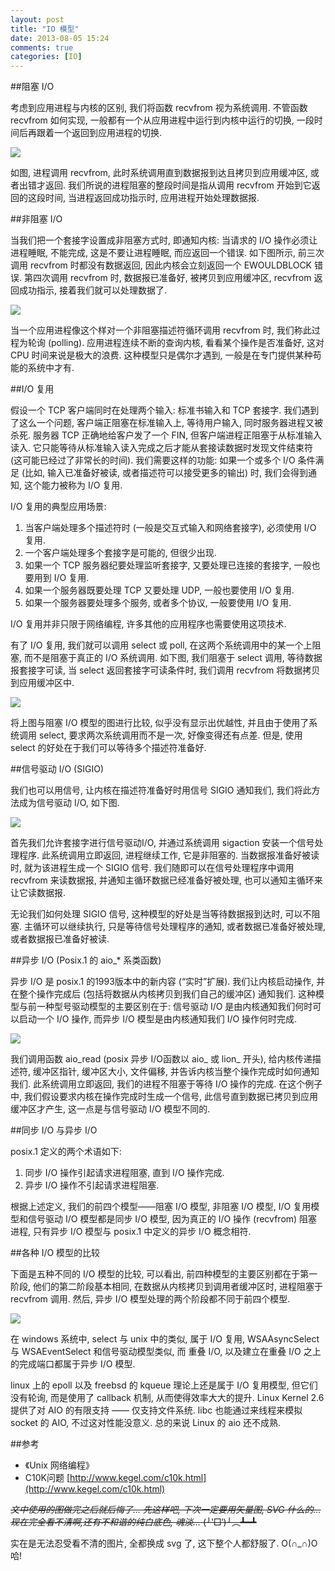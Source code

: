 ```yaml
---
layout: post
title: "IO 模型"
date: 2013-08-05 15:24
comments: true
categories: [IO]
---
```


##阻塞 I/O

考虑到应用进程与内核的区别, 我们将函数 recvfrom 视为系统调用. 不管函数 recvfrom 如何实现, 一般都有一个从应用进程中运行到内核中运行的切换, 一段时间后再跟着一个返回到应用进程的切换.

![](https://bitdewy.github.io/static/2013-08-05-io-model/1.svg)

如图, 进程调用 recvfrom, 此时系统调用直到数据报到达且拷贝到应用缓冲区, 或者出错才返回. 我们所说的进程阻塞的整段时间是指从调用 recvfrom 开始到它返回的这段时间, 当进程返回成功指示时, 应用进程开始处理数据报.

<!-- more -->
##非阻塞 I/O

当我们把一个套接字设置成非阻塞方式时, 即通知内核: 当请求的 I/O 操作必须让进程睡眠, 不能完成, 这是不要让进程睡眠, 而应返回一个错误. 如下图所示, 前三次调用 recvfrom 时都没有数据返回, 因此内核会立刻返回一个 EWOULDBLOCK 错误. 第四次调用 recvfrom 时, 数据报已准备好, 被拷贝到应用缓冲区, recvfrom 返回成功指示, 接着我们就可以处理数据了.

![](https://bitdewy.github.io/static/2013-08-05-io-model/2.svg)

当一个应用进程像这个样对一个非阻塞描述符循环调用 recvfrom 时, 我们称此过程为轮询 (polling). 应用进程连续不断的查询内核, 看看某个操作是否准备好, 这对 CPU 时间来说是极大的浪费. 这种模型只是偶尔才遇到, 一般是在专门提供某种苟能的系统中才有.

##I/O 复用

假设一个 TCP 客户端同时在处理两个输入: 标准书输入和 TCP 套接字. 我们遇到了这么一个问题, 客户端正阻塞在标准输入上, 等待用户输入, 同时服务器进程又被杀死. 服务器 TCP 正确地给客户发了一个 FIN, 但客户端进程正阻塞于从标准输入读入. 它只能等待从标准输入读入完成之后才能从套接读数据时发现文件结束符 (这可能已经过了非常长的时间). 我们需要这样的功能: 如果一个或多个 I/O 条件满足 (比如, 输入已准备好被读, 或者描述符可以接受更多的输出) 时, 我们会得到通知, 这个能力被称为 I/O 复用.
 
I/O 复用的典型应用场景:
1. 当客户端处理多个描述符时 (一般是交互式输入和网络套接字), 必须使用 I/O 复用.
2. 一个客户端处理多个套接字是可能的, 但很少出现.
3. 如果一个 TCP 服务器纪要处理监听套接字, 又要处理已连接的套接字, 一般也要用到 I/O 复用.
4. 如果一个服务器既要处理 TCP 又要处理 UDP, 一般也要使用 I/O 复用.
5. 如果一个服务器要处理多个服务, 或者多个协议, 一般要使用 I/O 复用.

I/O 复用并非只限于网络编程, 许多其他的应用程序也需要使用这项技术.
 
有了 I/O 复用, 我们就可以调用 select 或 poll, 在这两个系统调用中的某一个上阻塞, 而不是阻塞于真正的 I/O 系统调用. 如下图, 我们阻塞于 select 调用, 等待数据报套接字可读, 当 select 返回套接字可读条件时, 我们调用 recvfrom 将数据拷贝到应用缓冲区中.

![](https://bitdewy.github.io/static/2013-08-05-io-model/3.svg)

将上图与阻塞 I/O 模型的图进行比较, 似乎没有显示出优越性, 并且由于使用了系统调用 select, 要求两次系统调用而不是一次, 好像变得还有点差. 但是, 使用 select 的好处在于我们可以等待多个描述符准备好.

##信号驱动 I/O (SIGIO)

我们也可以用信号, 让内核在描述符准备好时用信号 SIGIO 通知我们, 我们将此方法成为信号驱动 I/O, 如下图.

![](https://bitdewy.github.io/static/2013-08-05-io-model/4.svg)

首先我们允许套接字进行信号驱动I/O, 并通过系统调用 sigaction 安装一个信号处理程序. 此系统调用立即返回, 进程继续工作, 它是非阻塞的. 当数据报准备好被读时, 就为该进程生成一个 SIGIO 信号. 我们随即可以在信号处理程序中调用 recvfrom 来读数据报, 并通知主循环数据已经准备好被处理, 也可以通知主循环来让它读数据报.
 
无论我们如何处理 SIGIO 信号, 这种模型的好处是当等待数据报到达时, 可以不阻塞. 主循环可以继续执行, 只是等待信号处理程序的通知, 或者数据已准备好被处理, 或者数据报已准备好被读.

##异步 I/O (Posix.1 的 aio_* 系类函数)

异步 I/O 是 posix.1 的1993版本中的新内容 (“实时”扩展). 我们让内核启动操作, 并在整个操作完成后 (包括将数据从内核拷贝到我们自己的缓冲区) 通知我们. 这种模型与前一种型号驱动模型的主要区别在于: 信号驱动 I/O 是由内核通知我们何时可以启动一个 I/O 操作, 而异步 I/O 模型是由内核通知我们 I/O 操作何时完成.

![](https://bitdewy.github.io/static/2013-08-05-io-model/5.svg)

我们调用函数 aio_read (posix 异步 I/O函数以 aio_ 或 lion_ 开头), 给内核传递描述符, 缓冲区指针, 缓冲区大小, 文件偏移, 并告诉内核当整个操作完成时如何通知我们. 此系统调用立即返回, 我们的进程不阻塞于等待 I/O 操作的完成. 在这个例子中, 我们假设要求内核在操作完成时生成一个信号, 此信号直到数据已拷贝到应用缓冲区才产生, 这一点是与信号驱动 I/O 模型不同的.

##同步 I/O 与异步 I/O

posix.1 定义的两个术语如下:
1. 同步 I/O 操作引起请求进程阻塞, 直到 I/O 操作完成.
2. 异步 I/O 操作不引起请求进程阻塞.
 
根据上述定义, 我们的前四个模型——阻塞 I/O 模型, 非阻塞 I/O 模型, I/O 复用模型和信号驱动 I/O 模型都是同步 I/O 模型, 因为真正的 I/O 操作 (recvfrom) 阻塞进程, 只有异步 I/O 模型与 posix.1 中定义的异步 I/O 概念相符.

##各种 I/O 模型的比较

下面是五种不同的 I/O 模型的比较, 可以看出, 前四种模型的主要区别都在于第一阶段, 他们的第二阶段基本相同, 在数据从内核拷贝到调用者缓冲区时, 进程阻塞于 recvfrom 调用. 然后, 异步 I/O 模型处理的两个阶段都不同于前四个模型.

![](https://bitdewy.github.io/static/2013-08-05-io-model/6.svg)

在 windows 系统中, select 与 unix 中的类似, 属于 I/O 复用, WSAAsyncSelect 与 WSAEventSelect 和信号驱动模型类似, 而 重叠 I/O, 以及建立在重叠 I/O 之上的完成端口都属于异步 I/O 模型.
 
linux 上的 epoll 以及 freebsd 的 kqueue 理论上还是属于 I/O 复用模型, 但它们没有轮询, 而是使用了 callback 机制, 从而使得效率大大的提升. Linux Kernel 2.6 提供了对 AIO 的有限支持 —— 仅支持文件系统. libc 也能通过来线程来模拟 socket 的 AIO, 不过这对性能没意义. 总的来说 Linux 的 aio 还不成熟.

##参考
- 《Unix 网络编程》
- C10K问题 [http://www.kegel.com/c10k.html](http://www.kegel.com/c10k.html)

<del>*文中使用的图做完之后就后悔了… 先这样吧, 下次一定要用矢量图, SVG 什么的… 现在完全看不清啊,还有不和谐的纯白底色, 魂淡…* (╯‵□′)╯︵┻━┻</del>

实在是无法忍受看不清的图片, 全都换成 svg 了, 这下整个人都舒服了. O(∩_∩)O 哈!

